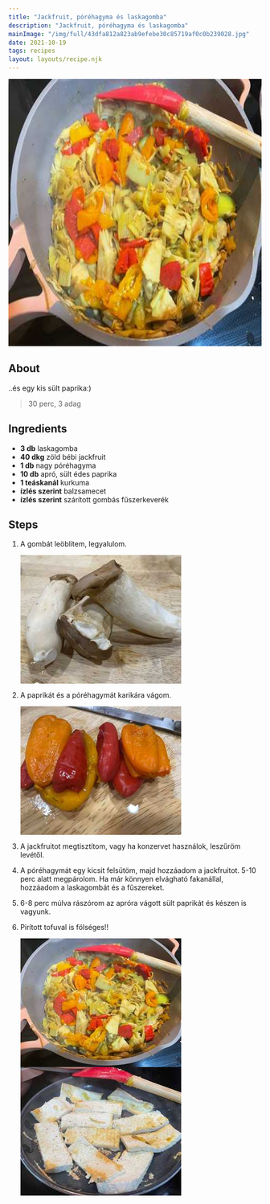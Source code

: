 ```yaml
---
title: "Jackfruit, póréhagyma és laskagomba"
description: "Jackfruit, póréhagyma és laskagomba"
mainImage: "/img/full/43dfa812a823ab9efebe30c85719af0c0b239028.jpg"
date: 2021-10-19
tags: recipes
layout: layouts/recipe.njk
---
```

                            
<p align="center"><a href="https://cookpad.com/hu/receptek/15625163-jackfruit-porehagyma-es-laskagomba" rel="Recipe source page"><img width="751" height="532" src="/img/full/43dfa812a823ab9efebe30c85719af0c0b239028.jpg"/></a></p>

## About
<p class="mb-sm">..és egy kis sült paprika:)</p>

> 30 perc, 3 adag 

## Ingredients
* **3 db** laskagomba
* **40 dkg** zöld bébi jackfruit
* **1 db** nagy póréhagyma
* **10 db** apró, sült édes paprika
* **1 teáskanál** kurkuma
* **ízlés szerint** balzsamecet
* **ízlés szerint** szárított gombás fűszerkeverék

## Steps

1. A gombát leöblítem, legyalulom.
 
    <p><img width="320" height="256" align="left" src="/img/full/e2574c3c8fcd23899ee3b3692f5ba5d289ee3521.jpg"/></p><div style="clear: both"/>

2. A paprikát és a póréhagymát karikára vágom.
 
    <p><img width="320" height="256" align="left" src="/img/full/23946e4f0280aad21e9a2cad23680cff6bba2b39.jpg"/></p><div style="clear: both"/>

3. A jackfruitot megtisztítom, vagy ha konzervet használok, leszűröm levétől.
 
    <div style="clear: both"/>

4. A póréhagymát egy kicsit felsütöm, majd hozzáadom a jackfruitot. 5-10 perc alatt megpárolom. Ha már könnyen elvágható fakanállal, hozzáadom a laskagombát és a fűszereket.
 
    <div style="clear: both"/>

5. 6-8 perc múlva rászórom az apróra vágott sült paprikát és készen is vagyunk.
 
    <div style="clear: both"/>

6. Pirított tofuval is fölséges!!
 
    <p><img width="320" height="256" align="left" src="/img/full/4b6259c4e988b6ce72dc0177b93903e775743b77.jpg"/></p><p><img width="320" height="256" align="left" src="/img/full/d977cae19ad1f85fc2693795972ced78834c3e35.jpg"/></p><div style="clear: both"/>

